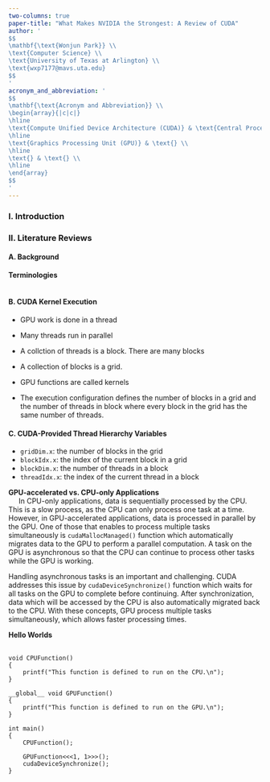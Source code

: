 ```yaml
---
two-columns: true
paper-title: "What Makes NVIDIA the Strongest: A Review of CUDA"
author: '
$$
\mathbf{\text{Wonjun Park}} \\
\text{Computer Science} \\
\text{University of Texas at Arlington} \\
\text{wxp7177@mavs.uta.edu}
$$
'
acronym_and_abbreviation: '
$$
\mathbf{\text{Acronym and Abbreviation}} \\
\begin{array}{|c|c|}
\hline
\text{Compute Unified Device Architecture (CUDA)} & \text{Central Processing Unit (CPU)} \\
\hline
\text{Graphics Processing Unit (GPU)} & \text{} \\
\hline
\text{} & \text{} \\
\hline
\end{array}
$$
'
---
```


### I. Introduction

### II. Literature Reviews

#### A. Background

**Terminologies** \
$\quad$

#### B. CUDA Kernel Execution

* GPU work is done in a thread
* Many threads run in parallel
* A collction of threads is a block. There are many blocks
* A collection of blocks is a grid.

* GPU functions are called kernels
* The execution configuration defines the number of blocks in a grid and the number of threads in block where every block in the grid has the same number of threads.

#### C. CUDA-Provided Thread Hierarchy Variables

* `gridDim.x`: the number of blocks in the grid
* `blockIdx.x`: the index of the current block in a grid
* `blockDim.x`: the number of threads in a block
* `threadIdx.x`: the index of the current thread in a block

**GPU-accelerated vs. CPU-only Applications** \
$\quad$ In CPU-only applications, data is sequentially processed by the CPU. This is a slow process, as the CPU can only process one task at a time. However, in GPU-accelerated applications, data is processed in parallel by the GPU. One of those that enables to process multiple tasks simultaneously is `cudaMallocManaged()` function which automatically migrates data to the GPU to perform a parallel computation. A task on the GPU is asynchronous so that the CPU can continue to process other tasks while the GPU is working.

Handling asynchronous tasks is an important and challenging. CUDA addresses this issue by `cudaDeviceSynchronize()` function which waits for all tasks on the GPU to complete before continuing. After synchronization, data which will be accessed by the CPU is also automatically migrated back to the CPU. With these concepts, GPU process multiple tasks simultaneously, which allows faster processing times.

**Hello Worlds** \
$\quad$

``` cuda
void CPUFunction()
{
    printf("This function is defined to run on the CPU.\n");
}

__global__ void GPUFunction()
{
    printf("This function is defined to run on the GPU.\n");
}

int main()
{
    CPUFunction();

    GPUFunction<<<1, 1>>>();
    cudaDeviceSynchronize();
}
```
